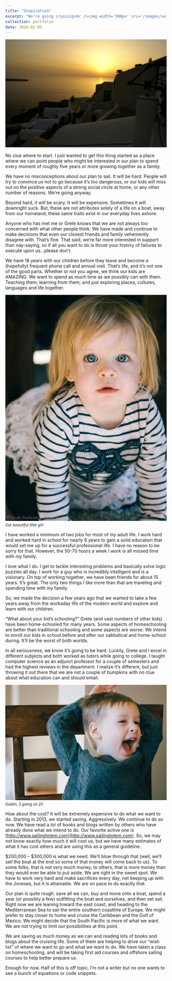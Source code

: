 ```yaml
---
title: "Inspiration"
excerpt: "We're going cruising<br /><img width='500px' src='/images/sailing-blog/oia.jpg' alt='Sea Horse' />"
collection: portfolio
date: 2016-02-05
---
```


![Sea Horse](/images/sailing-blog/oia.jpg)

No clue where to start. I just wanted to get this thing started as a place where we can point people who might be interested in our plan to spend every moment of roughly five years or more growing together as a family.

We have no misconceptions about our plan to sail. It will be hard. People will try to convince us not to go because it’s too dangerous, or our kids will miss out on the positive aspects of a strong social circle at home, or any other number of reasons. We’re going anyway.

Beyond hard, it will be scary. It will be expensive. Sometimes it will downright suck. But, these are not attributes solely of a life on a boat, away from our homeland, these same traits exist in our everyday lives ashore.

Anyone who has met me or Grete knows that we are not always too concerned with what other people think. We have made and continue to make decisions that even our closest friends and family vehemently disagree with. That’s fine. That said, we’re far more interested in support than nay-saying, so if all you want to do is thrust your history of failures to execute upon us…please don’t.

We have 18 years with our children before they leave and become a (hopefully) frequent phone call and annual visit. That’s life, and it’s not one of the good parts. Whether or not you agree, we think our kids are AMAZING. We want to spend as much time as we possibly can with them. Teaching them; learning from them; and just exploring places, cultures, languages and life together.

![Fira](/images/sailing-blog/fira.jpeg)
<small><em>Our beautiful little girl</em></small>

I have worked a minimum of two jobs for most of my adult life. I work hard and worked hard in school for nearly 8 years to gain a solid education that would set me up for a successful professional life. I have no reason to be sorry for that. However, the 50-70 hours a week I work is all missed time with my family.

I love what I do. I get to tackle interesting problems and basically solve logic puzzles all day. I work for a guy who is incredibly intelligent and is a visionary. On top of working together, we have been friends for about 15 years. It’s great. The only two things I like more than that are traveling and spending time with my family.

So, we made the decision a few years ago that we wanted to take a few years away from the workaday life of the modern world and explore and learn with our children.

“What about your kid’s schooling?” Grete (and vast numbers of other kids) have been home-schooled for many years. Some aspects of homeschooling are better than traditional schooling and some aspects are worse. We intend to enroll our kids in school before and after our sabbatical and home-school during. It’ll be the worst of both worlds.

In all seriousness, we know it’s going to be hard. Luckily, Grete and I excel in different subjects and both worked as tutors while going to college. I taught computer science as an adjunct professor for a couple of semesters and had the highest reviews in the department. I realize it’s different, but just throwing it out there that we are not a couple of bumpkins with no clue about what education can and should entail.

![Dublin](/images/sailing-blog/dublin.jpeg)
<small><em>Dublin, 3 going on 20</em></small>

How about the cost? It will be extremely expensive to do what we want to do. Starting in 2013, we started saving. Aggressively. We continue to do so now. We have read a lot of books and blogs written by others who have already done what we intend to do. Our favorite active one is [http://www.sailingtotem.com](http://www.sailingtotem.com). So, we may not know exactly how much it will cost us, but we have many estimates of what it has cost others and are using this as a general guideline.

$200,000 – $300,000 is what we need. We’ll blow through that (well, we’ll sell the boat at the end so some of that money will come back to us). To some folks, that is not very much money, to others, that is more money than they would ever be able to put aside. We are right in the sweet spot. We have to work very hard and make sacrifices every day, not keeping up with the Joneses, but it is attainable. We are on pace to do exactly that.

Our plan is quite rough: save all we can, buy and move onto a boat, spend a year (or possibly a few) outfitting the boat and ourselves, and then set sail. Right now we are leaning toward the east coast, and heading to the Mediterranean Sea to sail the entire southern coastline of Europe. We might prefer to stay closer to home and cruise the Caribbean and the Gulf of Mexico. We might decide that the South Pacific is more of what we want. We are not trying to limit our possibilities at this point.

We are saving as much money as we can and reading lots of books and blogs about the cruising life. Some of them are helping to drive our “wish list” of where we want to go and what we want to do. We have taken a class on homeschooling, and will be taking first aid courses and offshore sailing courses to help better prepare us.

Enough for now. Half of this is off topic. I’m not a writer but no one wants to see a bunch of equations or code snippets.
